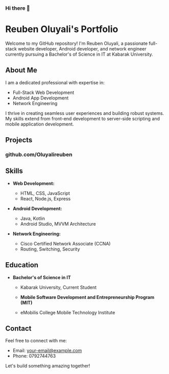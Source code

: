 ### Hi there 👋

<!--
**oluyalireuben/Oluyalireuben** is a ✨ _special_ ✨ repository because its `README.md` (this file) appears on your GitHub profile.

Here are some ideas to get you started:

- 🔭 I’m currently working on 
- 🌱 I’m currently learning 
- 👯 I’m looking to collaborate on ...
- 🤔 I’m looking for help with ...
- 💬 Ask me about ...
- 📫 How to reach me: ...
- 😄 Pronouns: ...
- ⚡ Fun fact: ...
-->
# Reuben Oluyali's Portfolio

Welcome to my GitHub repository! I'm Reuben Oluyali, a passionate full-stack website developer, Android developer, and network engineer currently pursuing a Bachelor's of Science in IT at Kabarak University.

## About Me

I am a dedicated professional with expertise in:

- Full-Stack Web Development
- Android App Development
- Network Engineering

I thrive in creating seamless user experiences and building robust systems. My skills extend from front-end development to server-side scripting and mobile application development.

## Projects

### github.com/Oluyalireuben

## Skills

- **Web Development:**
  - HTML, CSS, JavaScript
  - React, Node.js, Express

- **Android Development:**
  - Java, Kotlin
  - Android Studio, MVVM Architecture

- **Network Engineering:**
  - Cisco Certified Network Associate (CCNA)
  - Routing, Switching, Security

## Education

- **Bachelor's of Science in IT**
  - Kabarak University, Current Student

  - **Mobile Software Development and Entrepreneurship Program (MIT)**
  - eMobilis College Mobile Technology Institute

## Contact

Feel free to connect with me: 

- Email: your-email@example.com
- Phone: 0792744763

Let's build something amazing together!
